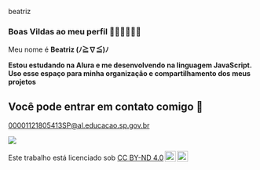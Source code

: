 beatriz

### Boas Vildas ao meu perfil 🏳️‍🌈💚🤍🩶🖤

Meu nome é **Beatriz (ﾉ≧∇≦)ﾉ** 

**Estou estudando na Alura e me desenvolvendo na linguagem JavaScript.**
**Uso esse espaço para minha organizaçâo e compartilhamento dos meus projetos**

## Você pode entrar em contato comigo 🌸

00001121805413SP@al.educacao.sp.gov.br

![](https://i.giphy.com/media/v1.Y2lkPTc5MGI3NjExb215YWhiZTdwemMwcWF5cHRnc3B0cXJoaHJvZ2kwZnZpaWZiN2owayZlcD12MV9pbnRlcm5hbF9naWZfYnlfaWQmY3Q9Zw/1CrMu9a7qDkty/giphy.gif)


<p xmlns:cc="http://creativecommons.org/ns#" >Este trabalho está licenciado sob <a href="https://creativecommons.org/licenses/by-nd/4.0/?ref=chooser-v1" target="_blank" rel="license noopener noreferrer" style="display:inline-block;">CC BY-ND 4.0<img style="height:22px!important;margin-left:3px;vertical-align:text-bottom;" src="https://mirrors.creativecommons.org/presskit/icons/cc.svg?ref=chooser-v1" alt=""><img style="height:22px!important;margin-left:3px;vertical-align:text-bottom;" src="https://mirrors.creativecommons.org/presskit/icons/by.svg?ref=chooser-v1" alt=""><img style="altura:22px!importante;margem-esquerda:3px;alinhamento-vertical:texto-inferior;" src="https://mirrors.creativecommons.org/presskit/icons/nd.svg?ref=chooser-v1" alt=""></a></p>


